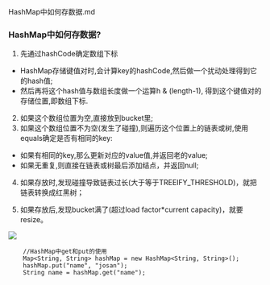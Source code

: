 HashMap中如何存数据.md

### HashMap中如何存数据?

1. 先通过hashCode确定数组下标
- HashMap存储键值对时,会计算key的hashCode,然后做一个扰动处理得到它的hash值; 
- 然后再将这个hash值与数组长度做一个运算h & (length-1), 得到这个键值对的存储位置,即数组下标.

2. 如果这个数组位置为空,直接放到bucket里;
3. 如果这个数组位置不为空(发生了碰撞),则遍历这个位置上的链表或树,使用equals确定是否有相同的key:
- 如果有相同的key,那么更新对应的value值,并返回老的value;
- 如果无重复,则直接在链表或树最后添加结点，并返回null;

4. 如果存放时,发现碰撞导致链表过长(大于等于TREEIFY_THRESHOLD)，就把链表转换成红黑树；

5. 如果存放后,发现bucket满了(超过load factor*current capacity)，就要resize。

![](https://tva1.sinaimg.cn/large/008eGmZEgy1gmu4vvhoqjj30l20fz41q.jpg)

```
    //HashMap中get和put的使用
    Map<String, String> hashMap = new HashMap<String, String>();
    hashMap.put("name", "josan");
    String name = hashMap.get("name");
```
